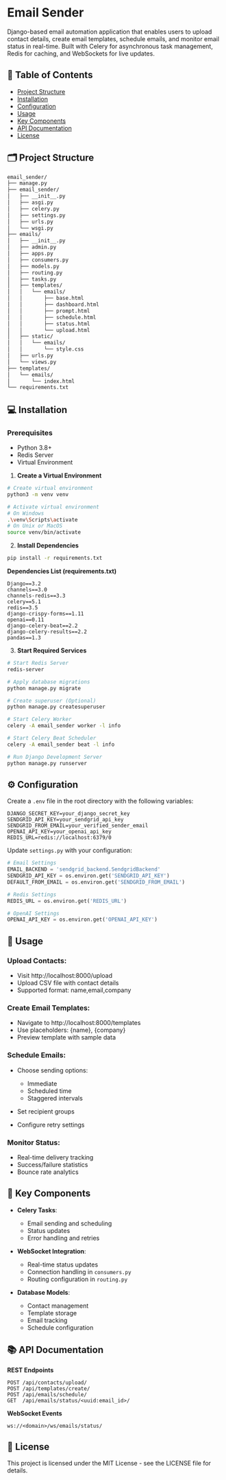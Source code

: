 # Email Sender

Django-based email automation application that enables users to upload contact details, create email templates, schedule emails, and monitor email status in real-time. Built with Celery for asynchronous task management, Redis for caching, and WebSockets for live updates.

## 📑 Table of Contents

- [Project Structure](#project-structure)
- [Installation](#installation)
- [Configuration](#configuration)
- [Usage](#usage)
- [Key Components](#key-components)
- [API Documentation](#api-documentation)
- [License](#license)

## 🗂 Project Structure

```bash
email_sender/
├── manage.py
├── email_sender/
│   ├── __init__.py
│   ├── asgi.py
│   ├── celery.py
│   ├── settings.py
│   ├── urls.py
│   └── wsgi.py
├── emails/
│   ├── __init__.py
│   ├── admin.py
│   ├── apps.py
│   ├── consumers.py
│   ├── models.py
│   ├── routing.py
│   ├── tasks.py
│   ├── templates/
│   │   └── emails/
│   │       ├── base.html
│   │       ├── dashboard.html
│   │       ├── prompt.html
│   │       ├── schedule.html
│   │       ├── status.html
│   │       └── upload.html
│   ├── static/
│   │   └── emails/
│   │       └── style.css
│   ├── urls.py
│   └── views.py
├── templates/
│   └── emails/
│       └── index.html
└── requirements.txt
```
## 💻 Installation

### Prerequisites

- Python 3.8+
- Redis Server
- Virtual Environment

1. **Create a Virtual Environment**

```bash
# Create virtual environment
python3 -m venv venv

# Activate virtual environment
# On Windows
.\venv\Scripts\activate
# On Unix or MacOS
source venv/bin/activate
```

2. **Install Dependencies**

```bash
pip install -r requirements.txt
```

**Dependencies List (requirements.txt)**

```plaintext
Django==3.2
channels==3.0
channels-redis==3.3
celery==5.1
redis==3.5
django-crispy-forms==1.11
openai==0.11
django-celery-beat==2.2
django-celery-results==2.2
pandas==1.3
```

3. **Start Required Services**

```bash
# Start Redis Server
redis-server

# Apply database migrations
python manage.py migrate

# Create superuser (Optional)
python manage.py createsuperuser

# Start Celery Worker
celery -A email_sender worker -l info

# Start Celery Beat Scheduler
celery -A email_sender beat -l info

# Run Django Development Server
python manage.py runserver
```

## ⚙️ Configuration

Create a `.env` file in the root directory with the following variables:

```env
DJANGO_SECRET_KEY=your_django_secret_key
SENDGRID_API_KEY=your_sendgrid_api_key
SENDGRID_FROM_EMAIL=your_verified_sender_email
OPENAI_API_KEY=your_openai_api_key
REDIS_URL=redis://localhost:6379/0
```

Update `settings.py` with your configuration:

```python
# Email Settings
EMAIL_BACKEND = 'sendgrid_backend.SendgridBackend'
SENDGRID_API_KEY = os.environ.get('SENDGRID_API_KEY')
DEFAULT_FROM_EMAIL = os.environ.get('SENDGRID_FROM_EMAIL')

# Redis Settings
REDIS_URL = os.environ.get('REDIS_URL')

# OpenAI Settings
OPENAI_API_KEY = os.environ.get('OPENAI_API_KEY')
```

## 🚀 Usage

### Upload Contacts:

- Visit http://localhost:8000/upload
- Upload CSV file with contact details
- Supported format: name,email,company

### Create Email Templates:

- Navigate to http://localhost:8000/templates
- Use placeholders: {name}, {company}
- Preview template with sample data

### Schedule Emails:

- Choose sending options:
  - Immediate
  - Scheduled time
  - Staggered intervals

- Set recipient groups
- Configure retry settings

### Monitor Status:

- Real-time delivery tracking
- Success/failure statistics
- Bounce rate analytics

## 🔧 Key Components

- **Celery Tasks**:
  - Email sending and scheduling
  - Status updates
  - Error handling and retries

- **WebSocket Integration**:
  - Real-time status updates
  - Connection handling in `consumers.py`
  - Routing configuration in `routing.py`

- **Database Models**:
  - Contact management
  - Template storage
  - Email tracking
  - Schedule configuration

## 📚 API Documentation

**REST Endpoints**

```plaintext
POST /api/contacts/upload/
POST /api/templates/create/
POST /api/emails/schedule/
GET  /api/emails/status/<uuid:email_id>/
```

**WebSocket Events**

```plaintext
ws://<domain>/ws/emails/status/
```

## 📄 License

This project is licensed under the MIT License - see the LICENSE file for details.

